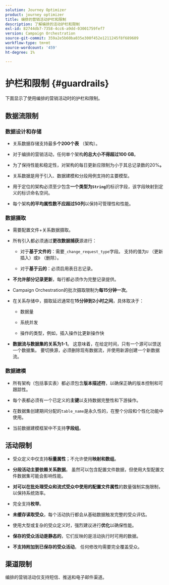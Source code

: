 ```yaml
---
solution: Journey Optimizer
product: journey optimizer
title: 编排的营销活动护栏和限制
description: 了解编排的活动护栏和限制
exl-id: 82744db7-7358-4cc6-a9dd-03001759fef7
version: Campaign Orchestration
source-git-commit: 359a2e5b60ba035e300f452e1211245f8f689609
workflow-type: tm+mt
source-wordcount: '459'
ht-degree: 1%

---
```



# 护栏和限制 {#guardrails}

下面显示了使用编排的营销活动时的护栏和限制。

## 数据流限制

### 数据设计和存储

* 关系数据存储支持最多&#x200B;**个200个表** （架构）。

* 对于编排的营销活动，任何单个架构&#x200B;**的总大小不得超过100 GB**。

* 为了保持性能和稳定性，对架构的每日更新应限制为小于其总记录数的20%**。**

* 关系数据是用于引入、数据建模和分段用例支持的主要模型。

* 用于定位的架构必须至少包含&#x200B;**一个类型为`String`**&#x200B;的标识字段，该字段映射到定义的标识命名空间。

* 每个架构&#x200B;**的平均属性数不应超过50列**&#x200B;以保持可管理性和性能。

### 数据摄取

* 需要配置文件+关系数据摄取。

* 所有引入都必须通过&#x200B;**更改数据捕获**&#x200B;源进行：

   * 对于&#x200B;**基于文件的**：需要`_change_request_type`字段。 支持的值为`U` （更新插入）或`D` （删除）。

   * 对于&#x200B;**基于云的**：必须启用表日志记录。

* **不允许部分记录更新**，每行都必须作为完整记录提供。

* Campaign Orchestration的批次摄取限制为&#x200B;**每15分钟一次**。

* 在关系存储中，摄取延迟通常在&#x200B;**15分钟到2小时之间**，具体取决于：

   * 数据量

   * 系统并发

   * 操作的类型，例如，插入操作比更新操作快

* **数据流与数据集的关系为1-1**。 这意味着，在给定时间，只有一个源可以馈送一个数据集。 要切换源，必须删除现有数据流，并使用新源创建一个新数据流。

### 数据建模

* 所有架构（包括事实表）都必须包含&#x200B;**版本描述符**，以确保正确的版本控制和可跟踪性。

* 每个表都必须有一个已定义的&#x200B;**主键**&#x200B;以支持数据完整性和下游操作。

* 在数据集创建期间分配的`table_name`是永久性的，在整个分段和个性化功能中使用。

* 当前数据建模框架中不支持&#x200B;**字段组**。

## 活动限制

* 受众定义中仅支持&#x200B;**标量属性**；不允许使用&#x200B;**映射和数组**。

* **分段活动主要依赖关系数据**。 虽然可以包含配置文件数据，但使用大型配置文件数据集可能会影响性能。

* **对可以在批处理受众和流式受众中使用的配置文件属性**&#x200B;的数量强制实施限制，以保持系统效率。

* 完全支持&#x200B;**枚举**。

* **未缓存读取受众**，每个活动执行都会从基础数据触发完整的受众评估。

* 使用大型或复杂的受众定义时，强烈建议进行&#x200B;**优化**&#x200B;以确保性能。

* **保存的受众活动是静态的**，它们反映的是活动执行时可用的数据。

* **不支持附加到已保存的受众活动**。 任何修改均需要完全覆盖受众。

## 渠道限制

编排的营销活动仅支持短信、推送和电子邮件渠道。
